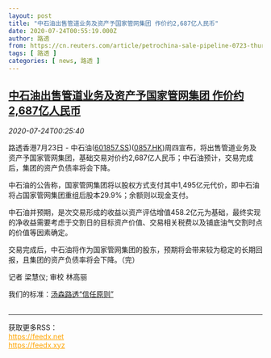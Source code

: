 ```yaml
---
layout: post
title: "中石油出售管道业务及资产予国家管网集团 作价约2,687亿人民币"
date: 2020-07-24T00:55:19.000Z
author: 路透
from: https://cn.reuters.com/article/petrochina-sale-pipeline-0723-thur-idCNKCS24P011
tags: [ 路透 ]
categories: [ news, 路透 ]
---
```

<!--1595552119000-->
[中石油出售管道业务及资产予国家管网集团 作价约2,687亿人民币](https://cn.reuters.com/article/petrochina-sale-pipeline-0723-thur-idCNKCS24P011)
------

<div>
<div><i>2020-07-24T00:25:40</i></div><div class="StandardArticleBody_body"><p>路透香港7月23日 - 中石油(<span id="symbol_601857.SS_0"><a href="//www.reuters.com/companies/601857.SS">601857.SS</a></span>)(<span id="symbol_0857.HK_1"><a href="//www.reuters.com/companies/0857.HK">0857.HK</a></span>)周四宣布，将出售管道业务及资产予国家管网集团，基础交易对价约2,687亿人民币；中石油预计，交易完成后，集团的资产负债率将会下降。 </p><p>中石油的公告称，国家管网集团将以股权方式支付其中1,495亿元代价，即中石油将占国家管网集团重组后股本29.9%；余额则以现金支付。 </p><p>中石油并预期，是次交易形成的收益以资产评估增值458.2亿元为基础，最终实现的净收益需要考虑于交割日的目标资产价值、交易相关税费以及铺底油气交割时点的价值等因素确定。 </p><p>交易完成后，中石油将作为国家管网集团的股东，预期将会带来较为稳定的长期回报，且集团的资产负债率将会下降。（完） </p><div class="Attribution_container"><div class="Attribution_attribution"><p class="Attribution_content">记者 梁慧仪; 审校 林高丽 </p></div></div><div class="StandardArticleBody_trustBadgeContainer"><span class="StandardArticleBody_trustBadgeTitle">我们的标准：</span><span class="trustBadgeUrl"><a href="https://www.thomsonreuters.cn/content/dam/openweb/documents/pdf/china/brochures/about-us-1.pdf">汤森路透“信任原则”</a></span></div></div><br><hr><div>获取更多RSS：<br><a href="https://feedx.net" style="color:orange" target="_blank">https://feedx.net</a> <br><a href="https://feedx.xyz" style="color:orange" target="_blank">https://feedx.xyz</a><br></div>
</div>

